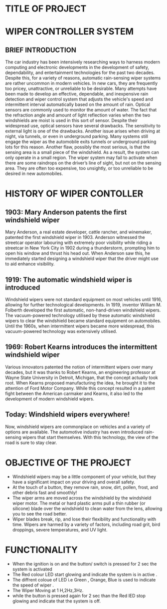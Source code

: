 # TITLE OF PROJECT
# WIPER CONTROLLER SYSTEM
## BRIEF INTRODUCTION 
The car industry has been intensively researching ways to harness modern computing and electronic developments in the development of safety, dependability, and entertainment technologies for the past two decades. Despite this, for a variety of reasons, automatic rain-sensing wiper systems are rather uncommon in modern vehicles. In new cars, they are frequently too pricey, unattractive, or unreliable to be desirable. Many attempts have been made to develop an effective, dependable, and inexpensive rain detection and wiper control system that adjusts the vehicle's speed and intermittent interval automatically based on the amount of rain. Optical sensors are commonly used to monitor the amount of water.
The fact that the refraction angle and amount of light reflection varies when the two windshields are moist is used in this sort of sensor. Despite their widespread use, optical sensors have several drawbacks. The sensitivity to external light is one of the drawbacks. Another issue arises when driving at night, via tunnels, or even in underground parking. Many systems still engage the wiper as the automobile exits tunnels or underground parking lots for this reason. Another flaw, possibly the most serious, is that the sensing area is a small piece of the windshield. As a result, the system can only operate in a small region. 
The wiper system may fail to activate when there are some raindrops on the driver’s line of sight, but not on the sensing area. They are often too expensive, too unsightly, or too unreliable to be desired in new automobiles.
# HISTORY OF WIPER CONTOLLER
## 1903: Mary Anderson patents the first windshield wiper
Mary Anderson, a real estate developer, cattle rancher, and winemaker, patented the first windshield wiper in 1903. Anderson witnessed the streetcar operator labouring with extremely poor visibility while riding a streetcar in New York City in 1902 during a thunderstorm, prompting him to open his window and thrust his head out. When Anderson saw this, he immediately started designing a windshield wiper that the driver might use to aid enhance visibility.
## 1919: The automatic windshield wiper is introduced
Windshield wipers were not standard equipment on most vehicles until 1916, allowing for further technological developments.
In 1919, inventor William M. Folberth developed the first automatic, non-hand-driven windshield wipers. The vacuum-powered technology utilised by these automatic windshield wipers to clear the windshield became standard equipment on automobiles. Until the 1960s, when intermittent wipers became more widespread, this vacuum-powered technology was extensively utilised.
## 1969: Robert Kearns introduces the intermittent windshield wiper
Various innovators patented the notion of intermittent wipers over many decades, but it was thanks to Robert Kearns, an engineering professor at Wayne State University in Detroit, Michigan, that the concept actually took root. When Kearns proposed manufacturing the idea, he brought it to the attention of Ford Motor Company. While this concept resulted in a patent fight between the American carmaker and Kearns, it also led to the development of modern windshield wipers.
## Today: Windshield wipers everywhere!
Now, windshield wipers are commonplace on vehicles and a variety of options are available. The automotive industry has even introduced rain-sensing wipers that start themselves. With this technology, the view of the road is sure to stay clear.
# OBJECTIVE OF THE PROJECT
* Windshield wipers may be a little component of your vehicle, but they have a significant impact on your driving and overall safety.
* At the touch of a button, they remove rain, snow, dirt, pollen, frost, and other debris fast and smoothly!
* The wiper arms are moved across the windshield by the windshield wiper motor. The metal or hard plastic arms pull a thin rubber (or silicone) blade over the windshield to clean water from the lens, allowing you to see the road better.
* Wiper blades break, rip, and lose their flexibility and functionality with time. Wipers are harmed by a variety of factors, including road grit, bird droppings, severe temperatures, and UV light.
#  FUNCTIONALITY
* When the ignition is on and the button/ switch is pressed for 2 sec the system is activated 
* The Red colour LED start glowing and indicate the system is in active .
* The diffrent coloue of LED i.e Green , Orange, Blue is used to indicate the speed of wiper .
* The  Wiper Moving at 1 H,2Hz,3Hz.
* while the button is pressed again for 2 sec than the Red lED stop glowing and indicate that the system is off.



